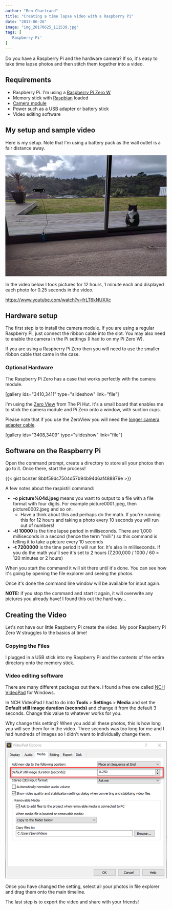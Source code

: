 ```yaml
---
author: "Ben Chartrand"
title: "Creating a time lapse video with a Raspberry Pi"
date: "2017-06-26"
image: "img_20170625_111539.jpg"
tags: [
  'Raspberry Pi'
]
---
```


Do you have a Raspberry Pi and the hardware camera? If so, it's easy to take time lapse photos and then stitch them together into a video.

## Requirements

- Raspberry Pi. I'm using a [Raspberry Pi Zero W](https://www.raspberrypi.org/blog/raspberry-pi-zero-w-joins-family/)
- Memory stick with [Raspbian](https://www.raspberrypi.org/downloads/raspbian/) loaded
- [Camera module](https://www.raspberrypi.org/products/camera-module-v2/)
- Power such as a USB adapter or battery stick
- Video editing software

## My setup and sample video

Here is my setup. Note that I'm using a battery pack as the wall outlet is a fair distance away.

[![IMG_20170625_111539](images/img_20170625_111539.jpg)](https://liftcodeplay.files.wordpress.com/2017/06/img_20170625_111539.jpg)

In the video below I took pictures for 12 hours, 1 minute each and displayed each photo for 0.25 seconds in the video.

https://www.youtube.com/watch?v=frLT6kNUXXc

## Hardware setup

The first step is to install the camera module. If you are using a regular Raspberry Pi, just connect the ribbon cable into the slot. You may also need to enable the camera in the Pi settings (I had to on my Pi Zero W).

If you are using a Raspberry Pi Zero then you will need to use the smaller ribbon cable that came in the case.

### Optional Hardware

The Raspberry Pi Zero has a case that works perfectly with the camera module.

\[gallery ids="3410,3411" type="slideshow" link="file"\]

I'm using the [Zero View](https://thepihut.com/products/zeroview) from The Pi Hut. It's a small board that enables me to stick the camera module and Pi Zero onto a window, with suction cups.

Please note that if you use the ZeroView you will need the [longer camera adapter cable](https://core-electronics.com.au/raspberry-pi-zero-camera-adapter.html).

\[gallery ids="3408,3409" type="slideshow" link="file"\]

## Software on the Raspberry Pi

Open the command prompt, create a directory to store all your photos then go to it. Once there, start the process!

{{< gist bcnzer 8bbf59dc7504d57b94b94d6af488879e >}}

A few notes about the raspistill command:

- **\-o picture%04d.jpeg** means you want to output to a file with a file format with four digits. For example picture0001.jpeg, then picture0002.jpeg and so on.
    - Have a think about this and perhaps do the math. If you're running this for 12 hours and taking a photo every 10 seconds you will run out of numbers!
- **\-tl 10000** is the time lapse period in milliseconds. There are 1,000 milliseconds in a second (hence the term "milli") so this command is telling it to take a picture every 10 seconds
- **\-t 7200000** is the time period it will run for. It's also in milliseconds. If you do the math you'll see it's set to 2 hours (7,200,000 / 1000 / 60 = 120 minutes or 2 hours)

When you start the command it will sit there until it's done. You can see how it's going by opening the file explorer and seeing the photos.

Once it's done the command line window will be available for input again.

**NOTE:** if you stop the command and start it again, it will overwrite any pictures you already have! I found this out the hard way...

## Creating the Video

Let's not have our little Raspberry Pi create the video. My poor Raspberry Pi Zero W struggles to the basics at time!

### Copying the Files

I plugged in a USB stick into my Raspberry Pi and the contents of the entire directory onto the memory stick.

### Video editing software

There are many different packages out there. I found a free one called [NCH VideoPad](http://www.nchsoftware.com/videopad/index.html) for Windows.

In NCH VideoPad I had to do into **Tools** > **Settings** > **Media** and set the **Default still image duration (seconds)** and change it from the default 3 seconds. Change this value to whatever works for you.

Why change this setting? When you add all these photos, this is how long you will see them for in the video. Three seconds was too long for me and I had hundreds of images so I didn't want to individually change them.

[![2017-06-26_20-47-24](images/2017-06-26_20-47-24.png)](https://liftcodeplay.files.wordpress.com/2017/06/2017-06-26_20-47-24.png)

Once you have changed the setting, select all your photos in file explorer and drag them onto the main timeline.

The last step is to export the video and share with your friends!
